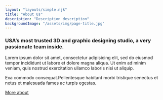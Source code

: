 ```yaml
---
layout: "layouts/simple.njk"
title: "About Us"
description: "Description description"
backgroundImage: "/assets/img/page-title.jpg"
---
```


### USA’s most trusted 3D and graphic designing studio, a very passionate team inside.

Lorem ipsum dolor sit amet, consectetur adipisicing elit, sed do eiusmod
tempor incididunt ut labore et dolore magna aliqua. Ut enim ad minim
veniam, quis nostrud exercitation ullamco laboris nisi ut aliquip.
  
Exa commodo consequat.Pellentesque habitant morbi tristique senectus et
netus et malesuada fames ac turpis egestas.
  
<a href="#" class="button">More about</a>
